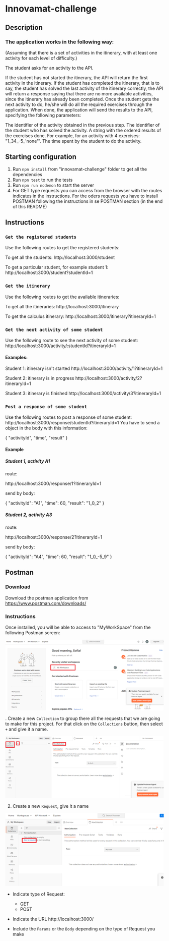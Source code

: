 # Innovamat-challenge

## Description

### The application works in the following way: 
(Assuming that there is a set of activities in the itinerary, with at least one activity for each level of difficulty.)

The student asks for an activity to the API.

If the student has not started the itinerary, the API will return the first activity in the itinerary.
If the student has completed the itinerary, that is to say, the student has solved the last activity of the itinerary correctly, the API will return a response saying that there are no more available activities, since the itinerary has already been completed.
Once the student gets the next activity to do, he/she will do all the required exercises through the application. When done, the application will send the results to the API, specifying the following parameters:

The identifier of the activity obtained in the previous step.
The identifier of the student who has solved the activity.
A string with the ordered results of the exercises done. For example, for an activity with 4 exercises: "1_34_-5_'none'".
The time spent by the student to do the activity.

## Starting configuration

1. Run `npm install` from "innovamat-challenge" folder to get all the dependencies
2. Run `npm test` to run the tests
3. Run `npm run nodemon` to start the server
4. For GET type requests you can access from the browser with the routes indicates in the instructions. For the oders requests you have to install POSTMAN following the instructions in se POSTMAN section (in the end of this README)

## Instructions
### `Get the registered students`

Use the following routes to get the registered students:

To get all the students: 
http://localhost:3000/student

To get a particular student, for example student 1:
http://localhost:3000/student?studentId=1

### `Get the itinerary`

Use the following routes to get the available itineraries:

To get all the itineraries: 
http://localhost:3000/itinerary

To get the calculus itinerary:
http://localhost:3000/itinerary?itineraryId=1

### `Get the next activity of some student`

Use the following route to see the next activity of some student:
http://localhost:3000/activity/:studentId?itineraryId=1

#### Examples:

Student 1: itinerary isn't started
http://localhost:3000/activity/1?itineraryId=1

Student 2: itinerary is in progress
http://localhost:3000/activity/2?itineraryId=1

Student 3: itinerary is finished
http://localhost:3000/activity/3?itineraryId=1

### `Post a response of some student`
Use the following routes to post a response of some student:
http://localhost:3000/response/studentId?itineraryId=1
You have to send a object in the body with this information:

{
    "activityId",
    "time",
    "result"
}

#### Example
##### Student 1, activity A1

route:

http://localhost:3000/response/1?itineraryId=1

send by body:

{
    "activityId": "A1",
    "time": 60,
    "result": "1_0_2"
}

##### Student 2, activity A3

route:

http://localhost:3000/response/2?itineraryId=1

send by body:

{
    "activityId": "A4",
    "time": 60,
    "result": "1_0_-5_9"
}


## Postman

### Download

Download the postman application from https://www.postman.com/downloads/

### Instructions

Once installed, you will be able to access to "MyWorkSpace" from the following Postman screen:

<p align="center">
  <img src="./img/postman-main-screen.png" alt="Img" />
</p>


. Create a new `Collection` to group there all the requests that we are going to make for this project. For that click on the `Collections` button, then select `+` and give it a name.

<p align="center">
  <img src="./img/postman-new-collection.png" alt="Img" />
</p>

2. Create a new `Request`, give it a name 

<p align="center">
  <img src="./img/postman-new-request.png" alt="Img" />
</p>

- Indicate type of Request:

    * GET
    * POST

- Indicate the URL http://localhost:3000/

- Include the `Params` or the `Body` depending on the type of Request you make